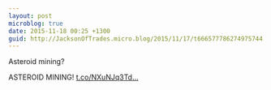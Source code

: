 ```yaml
---
layout: post
microblog: true
date: 2015-11-18 00:25 +1300
guid: http://JacksonOfTrades.micro.blog/2015/11/17/t666577786274975744.html
---
```

Asteroid mining?

ASTEROID MINING! [t.co/NXuNJq3Td...](https://t.co/NXuNJq3Tdm)
